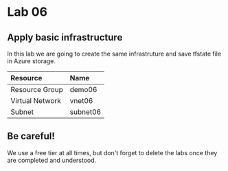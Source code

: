 # Lab 06

## Apply basic infrastructure

In this lab we are going to create the same infrastruture and save tfstate file in Azure storage.

| Resource  | Name  |
|:----------|:----------|
| Resource Group   | demo06   |
| Virtual Network    | vnet06   |
| Subnet    | subnet06    |

## Be careful!

We use a free tier at all times, but don't forget to delete the labs once they are completed and understood.